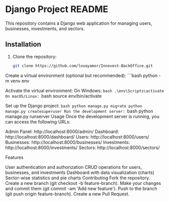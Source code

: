 # Django Project README

This repository contains a Django web application for managing users, businesses, investments, and sectors.

## Installation

1. Clone the repository:

   ```bash
   git clone https://github.com/louayamor/Innovest-BackOffice.git
   
Create a virtual environment (optional but recommended):
    ```bash
    python -m venv env

Activate the virtual environment:
On Windows:
    ```bash
    .\env\Scripts\activate
On macOS/Linux:
    ```bash
    source env/bin/activate

Set up the Django project:
    ```bash
    python manage.py migrate
    python manage.py createsuperuser
Run the development server:
    ```bash
    python manage.py runserver
Usage
Once the development server is running, you can access the following URLs:

Admin Panel: http://localhost:8000/admin/
Dashboard: http://localhost:8000/dashboard/
Users: http://localhost:8000/users/
Businesses: http://localhost:8000/businesses/
Investments: http://localhost:8000/investments/
Sectors: http://localhost:8000/sectors/

Features

User authentication and authorization
CRUD operations for users, businesses, and investments
Dashboard with data visualization (charts)
Sector-wise statistics and pie charts
Contributing
Fork the repository.
Create a new branch (git checkout -b feature-branch).
Make your changes and commit them (git commit -am 'Add new feature').
Push to the branch (git push origin feature-branch).
Create a new Pull Request.
